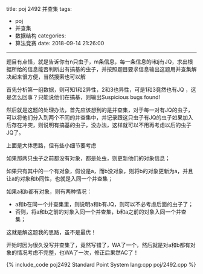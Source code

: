 title: poj 2492 并查集
tags:
  - poj
  - 并查集
  - 数据结构
categories:
  - 算法竞赛
date: 2018-09-14 21:26:00
---

题目有点怪，就是告诉你有n只虫子，m条信息，每一条信息的i和j有JQ，求出根据所给的信息能否判断出有搞基的虫子，并按照题目要求信息输出这题用并查集解决起来很方便，当然搜索也可以解

首先分析第一组数据，则可知1和2异性，2和3也异性，可是1和3竟然也有JQ ，这是怎么回事？只能说他们在搞基，则输出Suspicious bugs found!

然后就是这题的处理办法，首先应该想到的是并查集，对于每一对有JQ的虫子，可以将他们分入到两个不同的并查集中，并记录跟这只虫子有JQ的虫子如果加入后存在冲突，则说明有搞基的虫子，没办法，这样就可以不用再考虑以后的虫子JQ了。

上面是大体思路，但有些小细节要考虑

如果那两只虫子之前都没有对象，都是处虫，则更新他们的对象信息；

如果只有其中的一个有对象，假设是a，而b没对象，则将b的对象更新为a，并且让a的对象和b同性，也就是入同一个并查集；

如果a和b都有对象，则有两种情况：

*   a和b在同一个并查集里，则说明a和b有JQ，则可以不必考虑后面的虫子了；
*   否则，将a和b之前的对象入同一个并查集，b和a之前的对象入同一个并查集；

这就是解这题我的思路，虽不是最优！

开始时因为很久没写并查集了，竟然写错了，WA了一个，然后就是对a和b都有对象的情况考虑不完整，也WA了一次，修正后果然AC了！

{% include_code poj2492 Standard Point System lang:cpp poj/2492.cpp %}